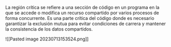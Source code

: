 La región crítica se refiere a una sección de código en un programa en la que se accede o modifica un recurso compartido por varios procesos de forma concurrente. Es una parte crítica del código donde es necesario garantizar la exclusión mutua para evitar condiciones de carrera y mantener la consistencia de los datos compartidos.

![[Pasted image 20230713153524.png]]

